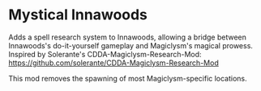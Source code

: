 # Mystical Innawoods

Adds a spell research system to Innawoods, allowing a bridge between Innawoods's do-it-yourself gameplay and Magiclysm's magical prowess. Inspired by Solerante's CDDA-Magiclysm-Research-Mod: https://github.com/solerante/CDDA-Magiclysm-Research-Mod

This mod removes the spawning of most Magiclysm-specific locations. 
